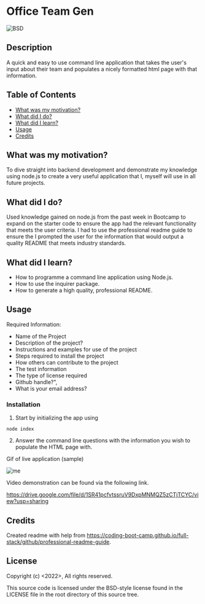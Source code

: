 # Office Team Gen

![BSD](https://img.shields.io/badge/license-BSD3-green)

## Description
A quick and easy to use command line application that takes the user's input about their team and populates a nicely formatted html page with that information.


## Table of Contents
- [What was my motivation?](#what-was-my-motivation)
- [What did I do?](#what-did-i-do)
- [What did I learn?](#what-did-i-learn)
- [Usage](#usage)
- [Credits](#credits)


## What was my motivation?
To dive straight into backend development and demonstrate my knowledge using node.js to create a very useful application that I, myself will use in all future projects.
 

## What did I do?
Used knowledge gained on node.js from the past week in Bootcamp to expand on the starter code to ensure the app had the relevant functionality that meets the user criteria. I had to use the professional readme guide to ensure the I prompted the user for the information that would output a quality README that meets industry standards.


## What did I learn?
- How to programme a command line application using Node.js.
- How to use the inquirer package. 
- How to generate a high quality, professional README.


## Usage
Required Information:
- Name of the Project
- Description of the project?
- Instructions and examples for use of the project
- Steps required to install the project
- How  others can contribute to the project
- The test information
- The type of license required
- Github handle?",  
- What is your email address?

### Installation
1) Start by initializing the app using  

``` 
node index
```
2) Answer the command line questions with the information you wish to populate the HTML page with.


Gif of live application (sample)

![me](https://github.com/nxtera/WriteYou/blob/main/assets/images/Office_Team_Gen.gif)

Video demonstration can be found via the following link.

https://drive.google.com/file/d/1SR41pcfvtssruV9DxpMNMQZ5zCTjTCYC/view?usp=sharing



   
## Credits
Created readme with help from https://coding-boot-camp.github.io/full-stack/github/professional-readme-guide.


## License
Copyright (c) <2022>, <Ashleigh>
All rights reserved.

This source code is licensed under the BSD-style license found in the
LICENSE file in the root directory of this source tree. 
